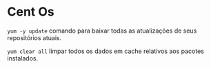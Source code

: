 # Cent Os
`yum -y update` comando para baixar todas as atualizações de seus repositórios atuais. 

`yum clear all` limpar todos os dados em cache relativos aos pacotes instalados. 
